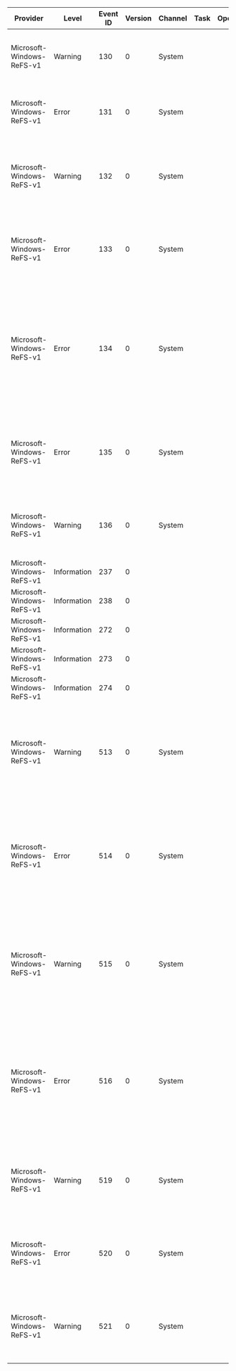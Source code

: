 Provider                   |  Level        |  Event ID  |  Version  |  Channel  |  Task  |  Opcode  |  Keyword  |  Message
---------------------------|---------------|------------|-----------|-----------|--------|----------|-----------|-------------------------------------------------------------------------------------------------------------------------------------------------------------------------------------------------------------
Microsoft-Windows-ReFS-v1  |  Warning      |  130       |  0        |  System   |        |          |           |  The file system structure on volume {VolumeId} has now been repaired.
Microsoft-Windows-ReFS-v1  |  Error        |  131       |  0        |  System   |        |          |           |  The file system structure on volume {VolumeId} cannot be corrected.
Microsoft-Windows-ReFS-v1  |  Warning      |  132       |  0        |  System   |        |          |           |  The file system detected a checksum error and was able to correct it. The name of the file or folder is '{ObjectName}'.
Microsoft-Windows-ReFS-v1  |  Error        |  133       |  0        |  System   |        |          |           |  The file system detected a checksum error and was not able to correct it. The name of the file or folder is '{ObjectName}'.
Microsoft-Windows-ReFS-v1  |  Error        |  134       |  0        |  System   |        |          |           |  The file system was unable to write metadata to the media backing volume {VolumeId}. A write failed with status '{FailureReason}' ReFS will take the volume offline. It may be mounted again automatically.
Microsoft-Windows-ReFS-v1  |  Error        |  135       |  0        |  System   |        |          |           |  Volume {VolumeId} is formatted as ReFS but ReFS is unable to mount it; ReFS encountered status {FailureReason}.
Microsoft-Windows-ReFS-v1  |  Warning      |  136       |  0        |  System   |        |          |           |  Volume '{VolumeId}' was mounted in an older version of Windows. Some features may be lost.
Microsoft-Windows-ReFS-v1  |  Information  |  237       |  0        |           |        |          |           |
Microsoft-Windows-ReFS-v1  |  Information  |  238       |  0        |           |        |          |           |
Microsoft-Windows-ReFS-v1  |  Information  |  272       |  0        |           |        |          |           |
Microsoft-Windows-ReFS-v1  |  Information  |  273       |  0        |           |        |          |           |
Microsoft-Windows-ReFS-v1  |  Information  |  274       |  0        |           |        |          |           |
Microsoft-Windows-ReFS-v1  |  Warning      |  513       |  0        |  System   |        |          |           |  The file system detected a corruption on a file. The file has been removed from the file system namespace. The name of the file is '{ObjectName}'.
Microsoft-Windows-ReFS-v1  |  Error        |  514       |  0        |  System   |        |          |           |  The file system detected a corruption on a file. The file system may have failed to remove it from the file system namespace. The name of the file is '{ObjectName}'.
Microsoft-Windows-ReFS-v1  |  Warning      |  515       |  0        |  System   |        |          |           |  The file system detected a corruption on a folder. Contents of the folder have been removed from the file system namespace. The name of the folder is '{ObjectName}'.
Microsoft-Windows-ReFS-v1  |  Error        |  516       |  0        |  System   |        |          |           |  The file system detected a corruption on a folder. The file system may have failed to remove contents of the folder from the file system namespace. The name of the folder is '{ObjectName}'.
Microsoft-Windows-ReFS-v1  |  Warning      |  519       |  0        |  System   |        |          |           |  The file system detected a corruption on file system metadata. The name of the stream is '{ObjectName}'.
Microsoft-Windows-ReFS-v1  |  Error        |  520       |  0        |  System   |        |          |           |  The file system detected a corruption on file system metadata. The name of the stream is '{ObjectName}'.
Microsoft-Windows-ReFS-v1  |  Warning      |  521       |  0        |  System   |        |          |           |  Volume '{ObjectName}' detected a corruption on file system metadata. It will lose self-healing features.